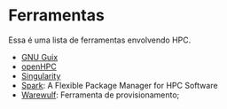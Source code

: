 # Ferramentas

Essa é uma lista de ferramentas envolvendo HPC.

* [GNU Guix](./guix.md)
* [openHPC](https://github.com/openhpc)
* [Singularity](https://docs.sylabs.io/guides/3.5/user-guide/introduction.html)
* [Spark](https://computing.llnl.gov/projects/spack-hpc-package-manager): A Flexible Package Manager for HPC Software
* [Warewulf](https://warewulf.org/): Ferramenta de provisionamento;
